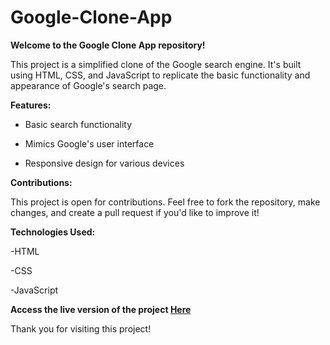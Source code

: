 # Google-Clone-App

**Welcome to the Google Clone App repository!**

This project is a simplified clone of the Google search engine. It's built using HTML, CSS, and JavaScript to replicate the basic functionality 
and appearance of Google's search page.

**Features:**

- Basic search functionality
  
- Mimics Google's user interface
  
- Responsive design for various devices

**Contributions:**

This project is open for contributions. Feel free to fork the repository, make changes, and create a pull request if you'd like to improve it!

**Technologies Used:**

-HTML

-CSS

-JavaScript
  
**Access the live version of the project <a href="https://samchrstopher.github.io/Google-Clone-App/">Here</a>**

Thank you for visiting this project!

